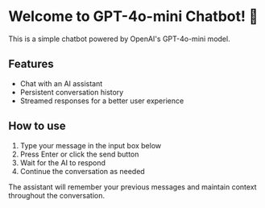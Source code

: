 # Welcome to GPT-4o-mini Chatbot! 👋

This is a simple chatbot powered by OpenAI's GPT-4o-mini model.

## Features

- Chat with an AI assistant
- Persistent conversation history
- Streamed responses for a better user experience

## How to use

1. Type your message in the input box below
2. Press Enter or click the send button
3. Wait for the AI to respond
4. Continue the conversation as needed

The assistant will remember your previous messages and maintain context throughout the conversation. 